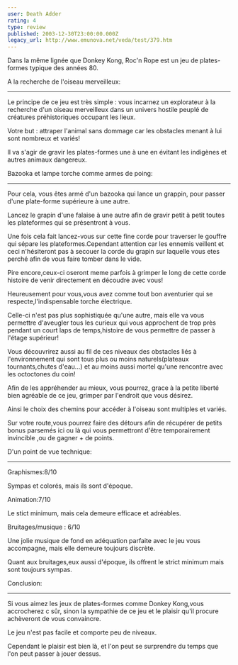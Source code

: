 ```yaml
---
user: Death Adder
rating: 4
type: review
published: 2003-12-30T23:00:00.000Z
legacy_url: http://www.emunova.net/veda/test/379.htm
---
```

Dans la même lignée que Donkey Kong, Roc'n Rope est un jeu de plates-formes typique des années 80\.  

  

  

A la recherche de l'oiseau merveilleux:  

-----------------------------------------------  

Le principe de ce jeu est très simple : vous incarnez un explorateur à la recherche d'un oiseau merveilleux dans un univers hostile peuplé de créatures préhistoriques occupant les lieux.  

Votre but : attraper l'animal sans dommage car les obstacles menant à lui sont nombreux et variés!   

Il va s'agir de gravir les plates-formes une à une en évitant les indigènes et autres animaux dangereux.   

  

  

Bazooka et lampe torche comme armes de poing:  

-------------------------------------------------------------  

Pour cela, vous êtes armé d'un bazooka qui lance un grappin, pour passer d'une plate-forme supérieure à une autre.  

Lancez le grapin d'une falaise à une autre afin de gravir petit à petit toutes les plateformes qui se présentront à vous.  

Une fois cela fait lancez-vous sur cette fine corde pour traverser le gouffre qui sépare les plateformes.Cependant attention car les ennemis veillent et ceci n'hésiteront pas à secouer la corde du grapin sur laquelle vous etes perché afin de vous faire tomber dans le vide.  

Pire encore,ceux-ci oseront meme parfois à grimper le long de cette corde histoire de venir directement en découdre avec vous!  

Heureusement pour vous,vous avez comme tout bon aventurier qui se respecte,l'indispensable torche électrique.  

Celle-ci n'est pas plus sophistiquée qu'une autre, mais elle va vous permettre d'aveugler tous les curieux qui vous approchent de trop près pendant un court laps de temps,histoire de vous permettre de passer à l'étage supérieur!  

Vous découvrirez aussi au fil de ces niveaux des obstacles liés à l'environnement qui sont tous plus ou moins naturels(plateaux tournants,chutes d'eau...) et au moins aussi mortel qu'une rencontre avec les octoctones du coin!  

Afin de les appréhender au mieux, vous pourrez, grace à la petite liberté bien agréable de ce jeu, grimper par l'endroit que vous désirez.  

Ainsi le choix des chemins pour accéder à l'oiseau sont multiples et variés.  

Sur votre route,vous pourrez faire des détours afin de récupérer de petits bonus parsemés ici ou là qui vous permettront d'être temporairement invincible ,ou de gagner + de points.  

  

  

D'un point de vue technique:  

------------------------------------  

Graphismes:8/10  

Sympas et colorés, mais ils sont d'époque.  

  

Animation:7/10  

Le stict minimum, mais cela demeure efficace et adréables.  

  

Bruitages/musique : 6/10  

Une jolie musique de fond en adéquation parfaite avec le jeu vous accompagne, mais elle demeure toujours discrète.  

Quant aux bruitages,eux aussi d'époque, ils offrent le strict minimum mais sont toujours sympas.  

  

  

Conclusion:  

---------------  

Si vous aimez les jeux de plates-formes comme Donkey Kong,vous accrocherez c sûr, sinon la sympathie de ce jeu et le plaisir qu'il procure achèveront de vous convaincre.  

Le jeu n'est pas facile et comporte peu de niveaux.  

Cependant le plaisir est bien là, et l'on peut se surprendre du temps que l'on peut passer à jouer dessus.